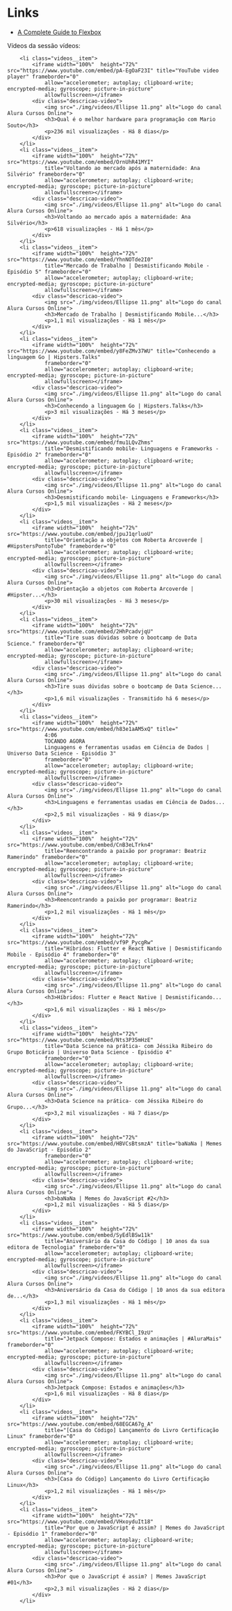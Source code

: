 # Links

- [A Complete Guide to Flexbox](https://css-tricks.com/snippets/css/a-guide-to-flexbox/)






Vídeos da sessão vídeos:

		<li class="videos__item">
			<iframe width="100%"  height="72%" src="https://www.youtube.com/embed/pA-EgOaF23I" title="YouTube video player" frameborder="0"
				allow="accelerometer; autoplay; clipboard-write; encrypted-media; gyroscope; picture-in-picture"
				allowfullscreen></iframe>
			<div class="descricao-video">
				<img src="./img/videos/Ellipse 11.png" alt="Logo do canal Alura Cursos Online">
				<h3>Qual é o melhor hardware para programação com Mario Souto</h3>
				<p>236 mil visualizações - Há 8 dias</p>
			</div>
		</li>
		<li class="videos__item">
			<iframe width="100%"  height="72%" src="https://www.youtube.com/embed/OrnUhR41MYI"
				title="Voltando ao mercado após a maternidade: Ana Silvério" frameborder="0"
				allow="accelerometer; autoplay; clipboard-write; encrypted-media; gyroscope; picture-in-picture"
				allowfullscreen></iframe>
			<div class="descricao-video">
				<img src="./img/videos/Ellipse 11.png" alt="Logo do canal Alura Cursos Online">
				<h3>Voltando ao mercado após a maternidade: Ana Silvério</h3>
				<p>618 visualizações - Há 1 mês</p>
			</div>
		</li>
		<li class="videos__item">
			<iframe width="100%"  height="72%" src="https://www.youtube.com/embed/YhnNOTde2I0"
				title="Mercado de Trabalho | Desmistificando Mobile - Episódio 5" frameborder="0"
				allow="accelerometer; autoplay; clipboard-write; encrypted-media; gyroscope; picture-in-picture"
				allowfullscreen></iframe>
			<div class="descricao-video">
				<img src="./img/videos/Ellipse 11.png" alt="Logo do canal Alura Cursos Online">
				<h3>Mercado de Trabalho | Desmistificando Mobile...</h3>
				<p>1,1 mil visualizações - Há 1 mês</p>
			</div>
		</li>
		<li class="videos__item">
			<iframe width="100%"  height="72%" src="https://www.youtube.com/embed/y8FeZMv37WU" title="Conhecendo a linguagem Go | Hipsters.Talks"
				frameborder="0"
				allow="accelerometer; autoplay; clipboard-write; encrypted-media; gyroscope; picture-in-picture"
				allowfullscreen></iframe>
			<div class="descricao-video">
				<img src="./img/videos/Ellipse 11.png" alt="Logo do canal Alura Cursos Online">
				<h3>Conhecendo a linguagem Go | Hipsters.Talks</h3>
				<p>3 mil visualizações - Há 3 meses</p>
			</div>
		</li>
		<li class="videos__item">
			<iframe width="100%"  height="72%" src="https://www.youtube.com/embed/fmu1LQvZhms"
				title="Desmistificando mobile- Linguagens e Frameworks - Episódio 2" frameborder="0"
				allow="accelerometer; autoplay; clipboard-write; encrypted-media; gyroscope; picture-in-picture"
				allowfullscreen></iframe>
			<div class="descricao-video">
				<img src="./img/videos/Ellipse 11.png" alt="Logo do canal Alura Cursos Online">
				<h3>Desmistificando mobile- Linguagens e Frameworks</h3>
				<p>1,5 mil visualizações - Há 2 meses</p>
			</div>
		</li>
		<li class="videos__item">
			<iframe width="100%"  height="72%" src="https://www.youtube.com/embed/jpuJ1qrluoU"
				title="Orientação a objetos com Roberta Arcoverde | #HipstersPontoTube" frameborder="0"
				allow="accelerometer; autoplay; clipboard-write; encrypted-media; gyroscope; picture-in-picture"
				allowfullscreen></iframe>
			<div class="descricao-video">
				<img src="./img/videos/Ellipse 11.png" alt="Logo do canal Alura Cursos Online">
				<h3>Orientação a objetos com Roberta Arcoverde | #Hipster...</h3>
				<p>30 mil visualizações - Há 3 meses</p>
			</div>
		</li>
		<li class="videos__item">
			<iframe width="100%"  height="72%" src="https://www.youtube.com/embed/2HhPcadvjqU"
				title="Tire suas dúvidas sobre o bootcamp de Data Science." frameborder="0"
				allow="accelerometer; autoplay; clipboard-write; encrypted-media; gyroscope; picture-in-picture"
				allowfullscreen></iframe>
			<div class="descricao-video">
				<img src="./img/videos/Ellipse 11.png" alt="Logo do canal Alura Cursos Online">
				<h3>Tire suas dúvidas sobre o bootcamp de Data Science...</h3>
				<p>1,6 mil visualizações - Transmitido há 6 meses</p>
			</div>
		</li>
		<li class="videos__item">
			<iframe width="100%"  height="72%" src="https://www.youtube.com/embed/h83e1aAM5xQ" title="
				4:06
				TOCANDO AGORA
				Linguagens e ferramentas usadas em Ciência de Dados | Universo Data Science - Episódio 3"
				frameborder="0"
				allow="accelerometer; autoplay; clipboard-write; encrypted-media; gyroscope; picture-in-picture"
				allowfullscreen></iframe>
			<div class="descricao-video">
				<img src="./img/videos/Ellipse 11.png" alt="Logo do canal Alura Cursos Online">
				<h3>Linguagens e ferramentas usadas em Ciência de Dados...</h3>
				<p>2,5 mil visualizações - Há 9 dias</p>
			</div>
		</li>
		<li class="videos__item">
			<iframe width="100%"  height="72%" src="https://www.youtube.com/embed/CnB3eLTrkn4"
				title="Reencontrando a paixão por programar: Beatriz Ramerindo" frameborder="0"
				allow="accelerometer; autoplay; clipboard-write; encrypted-media; gyroscope; picture-in-picture"
				allowfullscreen></iframe>
			<div class="descricao-video">
				<img src="./img/videos/Ellipse 11.png" alt="Logo do canal Alura Cursos Online">
				<h3>Reencontrando a paixão por programar: Beatriz Ramerindo</h3>
				<p>1,2 mil visualizações - Há 1 mês</p>
			</div>
		</li>
		<li class="videos__item">
			<iframe width="100%"  height="72%" src="https://www.youtube.com/embed/vf9P_PycgRw"
				title="Híbridos: Flutter e React Native | Desmistificando Mobile - Episódio 4" frameborder="0"
				allow="accelerometer; autoplay; clipboard-write; encrypted-media; gyroscope; picture-in-picture"
				allowfullscreen></iframe>
			<div class="descricao-video">
				<img src="./img/videos/Ellipse 11.png" alt="Logo do canal Alura Cursos Online">
				<h3>Híbridos: Flutter e React Native | Desmistificando...</h3>
				<p>1,6 mil visualizações - Há 1 mês</p>
			</div>
		</li>
		<li class="videos__item">
			<iframe width="100%"  height="72%" src="https://www.youtube.com/embed/Nts3P35mHzE"
				title="Data Science na prática- com Jéssika Ribeiro do Grupo Boticário | Universo Data Science - Episódio 4"
				frameborder="0"
				allow="accelerometer; autoplay; clipboard-write; encrypted-media; gyroscope; picture-in-picture"
				allowfullscreen></iframe>
			<div class="descricao-video">
				<img src="./img/videos/Ellipse 11.png" alt="Logo do canal Alura Cursos Online">
				<h3>Data Science na prática- com Jéssika Ribeiro do Grupo...</h3>
				<p>3,2 mil visualizações - Há 7 dias</p>
			</div>
		</li>
		<li class="videos__item">
			<iframe width="100%"  height="72%" src="https://www.youtube.com/embed/HBVCsBtsmzA" title="baNaNa | Memes do JavaScript - Episódio 2"
				frameborder="0"
				allow="accelerometer; autoplay; clipboard-write; encrypted-media; gyroscope; picture-in-picture"
				allowfullscreen></iframe>
			<div class="descricao-video">
				<img src="./img/videos/Ellipse 11.png" alt="Logo do canal Alura Cursos Online">
				<h3>baNaNa | Memes do JavaScript #2</h3>
				<p>1,2 mil visualizações - Há 5 dias</p>
			</div>
		</li>
		<li class="videos__item">
			<iframe width="100%"  height="72%" src="https://www.youtube.com/embed/SyEdlBSw11k"
				title="Aniversário da Casa do Código | 10 anos da sua editora de Tecnologia" frameborder="0"
				allow="accelerometer; autoplay; clipboard-write; encrypted-media; gyroscope; picture-in-picture"
				allowfullscreen></iframe>
			<div class="descricao-video">
				<img src="./img/videos/Ellipse 11.png" alt="Logo do canal Alura Cursos Online">
				<h3>Aniversário da Casa do Código | 10 anos da sua editora de...</h3>
				<p>1,3 mil visualizações - Há 1 mês</p>
			</div>
		</li>
		<li class="videos__item">
			<iframe width="100%"  height="72%" src="https://www.youtube.com/embed/FKYBCl_I9zU"
				title="Jetpack Compose: Estados e animações | #AluraMais" frameborder="0"
				allow="accelerometer; autoplay; clipboard-write; encrypted-media; gyroscope; picture-in-picture"
				allowfullscreen></iframe>
			<div class="descricao-video">
				<img src="./img/videos/Ellipse 11.png" alt="Logo do canal Alura Cursos Online">
				<h3>Jetpack Compose: Estados e animações</h3>
				<p>1,6 mil visualizações - Há 8 dias</p>
			</div>
		</li>
		<li class="videos__item">
			<iframe width="100%"  height="72%" src="https://www.youtube.com/embed/68EGCA67g_A"
				title="[Casa do Código] Lançamento do Livro Certificação Linux" frameborder="0"
				allow="accelerometer; autoplay; clipboard-write; encrypted-media; gyroscope; picture-in-picture"
				allowfullscreen></iframe>
			<div class="descricao-video">
				<img src="./img/videos/Ellipse 11.png" alt="Logo do canal Alura Cursos Online">
				<h3>[Casa do Código] Lançamento do Livro Certificação Linux</h3>
				<p>1,2 mil visualizações - Há 1 mês</p>
			</div>
		</li>
		<li class="videos__item">
			<iframe width="100%"  height="72%" src="https://www.youtube.com/embed/VHxoyduIt18"
				title="Por que o JavaScript é assim? | Memes do JavaScript - Episódio 1" frameborder="0"
				allow="accelerometer; autoplay; clipboard-write; encrypted-media; gyroscope; picture-in-picture"
				allowfullscreen></iframe>
			<div class="descricao-video">
				<img src="./img/videos/Ellipse 11.png" alt="Logo do canal Alura Cursos Online">
				<h3>Por que o JavaScript é assim? | Memes JavaScript #01</h3>
				<p>2,3 mil visualizações - Há 2 dias</p>
			</div>
		</li>
